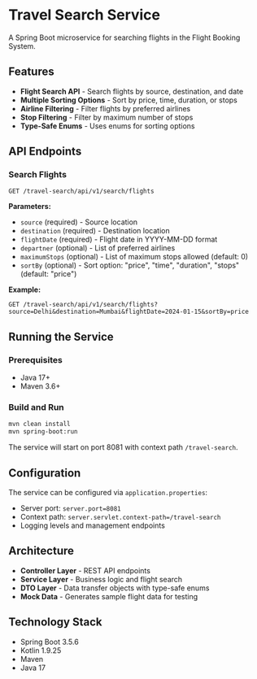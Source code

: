# Travel Search Service

A Spring Boot microservice for searching flights in the Flight Booking System.

## Features

- **Flight Search API** - Search flights by source, destination, and date
- **Multiple Sorting Options** - Sort by price, time, duration, or stops
- **Airline Filtering** - Filter flights by preferred airlines
- **Stop Filtering** - Filter by maximum number of stops
- **Type-Safe Enums** - Uses enums for sorting options

## API Endpoints

### Search Flights
```
GET /travel-search/api/v1/search/flights
```

**Parameters:**
- `source` (required) - Source location
- `destination` (required) - Destination location  
- `flightDate` (required) - Flight date in YYYY-MM-DD format
- `departner` (optional) - List of preferred airlines
- `maximumStops` (optional) - List of maximum stops allowed (default: 0)
- `sortBy` (optional) - Sort option: "price", "time", "duration", "stops" (default: "price")

**Example:**
```
GET /travel-search/api/v1/search/flights?source=Delhi&destination=Mumbai&flightDate=2024-01-15&sortBy=price
```

## Running the Service

### Prerequisites
- Java 17+
- Maven 3.6+

### Build and Run
```bash
mvn clean install
mvn spring-boot:run
```

The service will start on port 8081 with context path `/travel-search`.

## Configuration

The service can be configured via `application.properties`:
- Server port: `server.port=8081`
- Context path: `server.servlet.context-path=/travel-search`
- Logging levels and management endpoints

## Architecture

- **Controller Layer** - REST API endpoints
- **Service Layer** - Business logic and flight search
- **DTO Layer** - Data transfer objects with type-safe enums
- **Mock Data** - Generates sample flight data for testing

## Technology Stack

- Spring Boot 3.5.6
- Kotlin 1.9.25
- Maven
- Java 17

